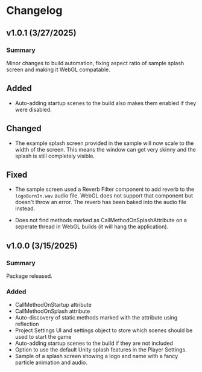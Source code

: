 # Changelog

## v1.0.1 (3/27/2025)

### Summary

Minor changes to build automation, fixing aspect ratio of sample splash screen and making it WebGL compatable.

## Added

- Auto-adding startup scenes to the build also makes them enabled if they were disabled.

## Changed 

- The example splash screen provided in the sample will now scale to the width of the screen. This means the window can get very skinny and the splash is still completely visible.

## Fixed

- The sample screen used a Reverb Filter component to add reverb to the `logoBurnIn.wav` audio file. WebGL does not support that component but doesn't throw an error. The reverb has been baked into the audio file instead.

- Does not find methods marked as CallMethodOnSplashAttribute on a seperate thread in WebGL builds (it will hang the application).

## v1.0.0 (3/15/2025)

### Summary

Package released.

### Added

- CallMethodOnStartup attribute
- CallMethodOnSplash attribute
- Auto-discovery of static methods marked with the attribute using reflection
- Project Settings UI and settings object to store which scenes should be used to start the game
- Auto-adding startup scenes to the build if they are not included
- Option to use the default Unity splash features in the Player Settings.
- Sample of a splash screen showing a logo and name with a fancy particle animation and audio. 
